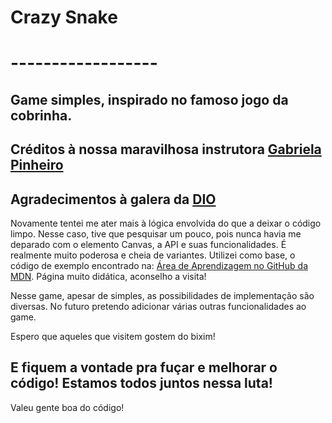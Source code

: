 # Crazy Snake
# ------------------ 

## Game simples, inspirado no famoso jogo da cobrinha.
## Créditos à nossa maravilhosa instrutora [Gabriela Pinheiro](https://github.com/SpruceGabriela) 
## Agradecimentos à galera da  [DIO](https://web.digitalinnovation.one/home)

 Novamente tentei me ater mais à lógica envolvida do que a deixar o código limpo.
 Nesse caso, tive que pesquisar um pouco, pois nunca havia me deparado com o elemento Canvas, a API e suas funcionalidades. É realmente muito poderosa e cheia de variantes.
 Utilizei como base, o código de exemplo encontrado na:
  [Área de Aprendizagem  no GitHub da MDN](https://github.com/mdn/learning-area).
  Página muito didática, aconselho a visita!

  Nesse game, apesar de simples, as possibilidades de implementação são diversas.
  No futuro pretendo adicionar várias outras funcionalidades ao game.

  Espero que aqueles que visitem gostem do bixim!
  
## E fiquem a vontade pra fuçar e melhorar o código! Estamos todos juntos nessa luta!

  Valeu gente boa do código!